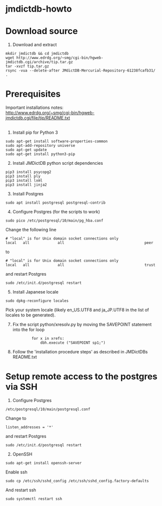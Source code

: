 # jmdictdb-howto

# Download source
1. Download and extract
```
mkdir jmdictdb && cd jmdictdb
wget http://www.edrdg.org/~smg/cgi-bin/hgweb-jmdictdb.cgi/archive/tip.tar.gz
tar -xvzf tip.tar.gz
rsync -vua --delete-after JMdictDB-Mercurial-Repository-61238fcafb31/ .
```

# Prerequisites

Important installations notes: <br/>
http://www.edrdg.org/~smg/cgi-bin/hgweb-jmdictdb.cgi/file/tip/README.txt
<br/><br/>

1. Install pip for Python 3
``` 
sudo apt-get install software-properties-common
sudo apt-add-repository universe
sudo apt-get update
sudo apt-get install python3-pip
```  

2. Install JMDictDB python script dependencies
```
pip3 install psycopg2
pip3 install ply
pip3 install lxml
pip3 install jinja2
```  

3. Install Postgres
```
sudo apt install postgresql postgresql-contrib
```    

4. Configure Postgres (for the scripts to work)
```
sudo pico /etc/postgresql/10/main/pg_hba.conf
```
Change the following line
```
# "local" is for Unix domain socket connections only
local   all             all                                     peer
```
to
```
# "local" is for Unix domain socket connections only
local   all             all                                     trust
```
and restart Postgres
```
sudo /etc/init.d/postgresql restart
```  
5. Install Japanese locale
```
sudo dpkg-reconfigure locales
```
Pick your system locale (likely en_US.UTF8 and ja_JP.UTF8 in the list of locales to be generated).  

7. Fix the script python/xresolv.py by moving the SAVEPOINT statement into the for loop
```
            for x in xrefs:
                dbh.execute ("SAVEPOINT sp1;")
```  
8. Follow the 'installation procedure steps' as described in JMDictDBs README.txt

# Setup remote access to the postgres via SSH
1. Configure Postgres
```
/etc/postgresql/10/main/postgresql.conf 
```
Change to
```
listen_addresses = '*'
```
and restart Postgres
```
sudo /etc/init.d/postgresql restart
```  

2. OpenSSH
```
sudo apt-get install openssh-server
```
Enable ssh
```
sudo cp /etc/ssh/sshd_config /etc/ssh/sshd_config.factory-defaults
```
And restart ssh
```
sudo systemctl restart ssh
```  
